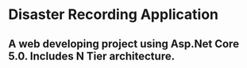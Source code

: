 # Disaster Recording Application
## A web developing project using Asp.Net Core 5.0. Includes N Tier architecture.
